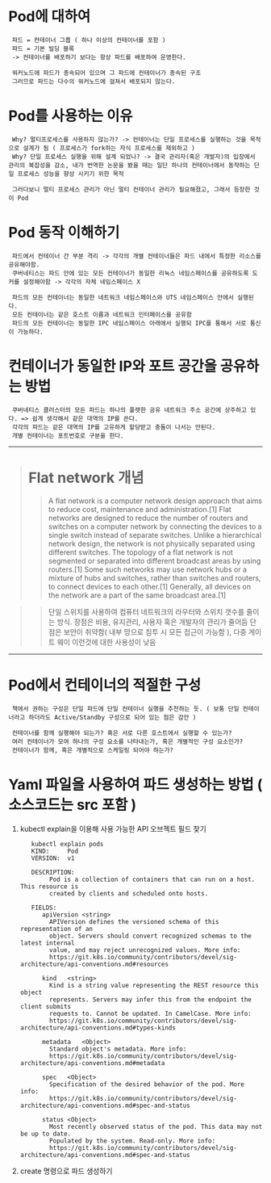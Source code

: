 # Pod에 대하여
     파드 = 컨테이너 그룹 ( 하나 이상의 컨테이너를 포함 )
     파드 = 기본 빌딩 블록
     -> 컨테이너를 배포하기 보다는 항상 파드를 배포하여 운영한다.
     
     워커노드에 파드가 종속되어 있으며 그 파드에 컨테이너가 종속된 구조
     그러므로 파드는 다수의 워커노드에 걸쳐서 배포되지 않는다.
     
# Pod를 사용하는 이유
     Why? 멀티프로세스를 사용하지 않는가? -> 컨테이너는 단일 프로세스를 실행하는 것을 목적으로 설계가 됨 ( 프로세스가 fork하는 자식 프로세스를 제외하고 )
     Why? 단일 프로세스 실행을 위해 설계 되었나? -> 결국 관리자(혹은 개발자)의 입장에서 관리의 복잡성을 감소, 내가 번역한 논문을 봤을 때는 일단 하나의 컨테이너에서 동작하는 단일 프로세스 성능을 향상 시키기 위한 목적
     
     그러다보니 멀티 프로세스 관리가 아닌 멀티 컨테이너 관리가 필요해졌고, 그래서 등장한 것이 Pod
     
# Pod 동작 이해하기
     파드에서 컨테이너 간 부분 격리 -> 각각의 개별 컨테이너들은 파드 내에서 특정한 리소스를 공유해야함.
     쿠버네티스는 파드 안에 있는 모든 컨테이너가 동일한 리눅스 네임스페이스를 공유하도록 도커를 설정해야함 -> 각각의 자체 네임스페이스 X

     파드의 모든 컨테이너는 동일한 네트워크 네임스페이스와 UTS 네임스페이스 안에서 실행된다.
     모든 컨테이너는 같은 호스트 이름과 네트워크 인터페이스를 공유함
     파드의 모든 컨테이너는 동일한 IPC 네임스페이스 아래에서 실행되 IPC를 통해서 서로 통신이 가능하다.
     
# 컨테이너가 동일한 IP와 포트 공간을 공유하는 방법
     쿠버네티스 클러스터의 모든 파드는 하나의 플랫한 공유 네트워크 주소 공간에 상주하고 있다. => 쉽게 생각해서 같은 대역의 IP를 쓴다.
     각각의 파드는 같은 대역의 IP를 고유하게 할당받고 충돌이 나서는 안된다.
     개별 컨테이너는 포트번호로 구분을 한다.
     
------------
># Flat network 개념
>> A flat network is a computer network design approach that aims to reduce cost, maintenance and administration.[1] Flat networks are designed to reduce the number of routers and switches on a computer network by connecting the devices to a single switch instead of separate switches. Unlike a hierarchical network design, the network is not physically separated using different switches.
>> The topology of a flat network is not segmented or separated into different broadcast areas by using routers.[1] Some such networks may use network hubs or a mixture of hubs and switches, rather than switches and routers, to connect devices to each other.[1] Generally, all devices on the network are a part of the same broadcast area.[1]

>> 단일 스위치를 사용하여 컴퓨터 네트워크의 라우터와 스위치 갯수를 줄이는 방식.
>> 장점은 비용, 유지관리, 사용자 혹은 개발자의 관리가 줄어듬
>> 단점은 보안이 취약함( 내부 망으로 침투 시 모든 접근이 가능함 ), 다중 게이트 웨이 이런것에 대한 사용성이 낮음
-------------



# Pod에서 컨테이너의 적절한 구성
     책에서 권하는 구성은 단일 파드에 단일 컨테이너 실행을 추천하는 듯. ( 보통 단일 컨테이너라고 하더라도 Active/Standby 구성으로 되어 있는 점은 감안 )
     
     컨테이너를 함께 실행해야 되는가? 혹은 서로 다른 호스트에서 실행할 수 있는가?
     여러 컨테이너가 모여 하나의 구성 요소를 나타내는가, 혹은 개별적인 구성 요소인가?
     컨테이너가 함께, 혹은 개별적으로 스케일링 되어야 하는가?
     
     
# Yaml 파일을 사용하여 파드 생성하는 방법 ( 소스코드는 src 포함 )
1. kubectl explain을 이용해 사용 가능한 API 오브젝트 필드 찾기

          kubectl explain pods
          KIND:     Pod
          VERSION:  v1

          DESCRIPTION:
               Pod is a collection of containers that can run on a host. This resource is
               created by clients and scheduled onto hosts.

          FIELDS:
             apiVersion	<string>
               APIVersion defines the versioned schema of this representation of an
               object. Servers should convert recognized schemas to the latest internal
               value, and may reject unrecognized values. More info:
               https://git.k8s.io/community/contributors/devel/sig-architecture/api-conventions.md#resources

             kind	<string>
               Kind is a string value representing the REST resource this object
               represents. Servers may infer this from the endpoint the client submits
               requests to. Cannot be updated. In CamelCase. More info:
               https://git.k8s.io/community/contributors/devel/sig-architecture/api-conventions.md#types-kinds

             metadata	<Object>
               Standard object's metadata. More info:
               https://git.k8s.io/community/contributors/devel/sig-architecture/api-conventions.md#metadata

             spec	<Object>
               Specification of the desired behavior of the pod. More info:
               https://git.k8s.io/community/contributors/devel/sig-architecture/api-conventions.md#spec-and-status

             status	<Object>
               Most recently observed status of the pod. This data may not be up to date.
               Populated by the system. Read-only. More info:
               https://git.k8s.io/community/contributors/devel/sig-architecture/api-conventions.md#spec-and-status

     
2. create 명령으로 파드 생성하기

           
